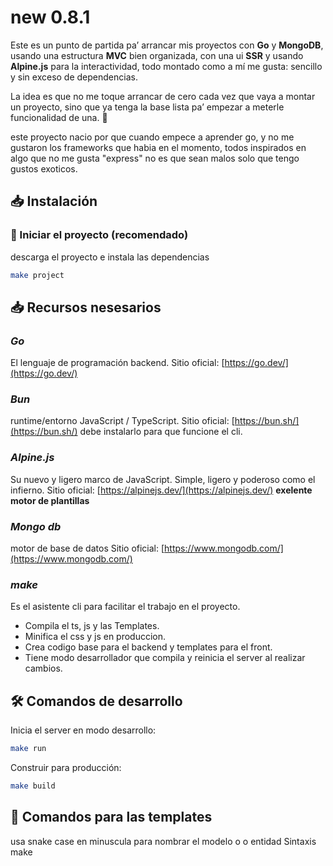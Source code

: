 # new 0.8.1

Este es un punto de partida pa’ arrancar mis proyectos con **Go** y **MongoDB**, usando una estructura **MVC** bien organizada, con una ui **SSR** y usando **Alpine.js** para la interactividad, todo montado como a mí me gusta: sencillo y sin exceso de dependencias.

La idea es que no me toque arrancar de cero cada vez que vaya a montar un proyecto, sino que ya tenga la base lista pa’ empezar a meterle funcionalidad de una. 🚀

este proyecto nacio por que cuando empece a aprender go, y no me gustaron los frameworks que habia en el momento, todos inspirados en algo que no me gusta "express" no es que sean malos solo que tengo gustos exoticos.

## 📥 Instalación

### 🚀 Iniciar el proyecto (recomendado)

descarga el proyecto e instala las dependencias

```bash
make project
```

## 📥 Recursos nesesarios

### ***Go***
El lenguaje de programación backend.
Sitio oficial: [https://go.dev/](https://go.dev/)

### ***Bun***
runtime/entorno JavaScript / TypeScript.
Sitio oficial: [https://bun.sh/](https://bun.sh/)
debe instalarlo para que funcione el cli.

### ***Alpine.js***
Su nuevo y ligero marco de JavaScript.
Simple, ligero y poderoso como el infierno.
Sitio oficial: [https://alpinejs.dev/](https://alpinejs.dev/)
**exelente motor de plantillas**

### ***Mongo db***
motor de base de datos
Sitio oficial: [https://www.mongodb.com/](https://www.mongodb.com/)

### ***make*** 
Es el asistente cli para facilitar el trabajo en el proyecto.
- Compila el ts, js y las Templates.
- Minifica el css y js en produccion.
- Crea codigo base para el backend y templates para el front.
- Tiene modo desarrollador que compila y reinicia el server al realizar cambios.



## 🛠️ Comandos de desarrollo

Inicia el server en modo desarrollo:

```bash
make run
```

Construir para producción:

```bash
make build
```


## 🧩 Comandos para las templates

usa snake case en minuscula para nombrar el modelo o o entidad
Sintaxis make <template> [<dominio>].<nombre>

```bash
make model mi_entidad
make migration mi_entidad
make repository mi_entidad
make resource mi_entidad
make seed mi_entidad

make view mi_entidad
make page mi_entidad
make component mi_entidad
make ts mi_entidad
make js mi_entidad
make css mi_entidad
make wasm mi_entidad

make controller mi_entidad
make middleware mi_entidad
make policy mi_entidad
make route mi_entidad
make service mi_entidad
make validator mi_entidad
```

# 🧩 Comandos para multiples templates

```bash
make model seed migration bill
```
puede combinarlos y crear tantos como nesesite de una sola vez
Sintaxis make <template> <template> <template> [<dominio>].<nombre>


```bash
make model seed migration dashboard.bill
```
o dentro del dominio

# 🧩 Multiples templates segun responsabilidad

```bash
make db mi_entidad
```
model, seed y migration

```bash
make ui mi_entidad
```
model, seed y migration

```bash
make handler mi_entidad
```
controller, middleware, policy, route, service y validator

```bash
make mvc mi_entidad
```
crea todo


Este proyecto fue creado con ❤️ por Don Barrigon
Distribuido bajo la [MIT License](./LICENSE).

This project uses `bun init` in bun v1.2.21. [Bun](https://bun.com) is a fast all-in-one JavaScript runtime.
